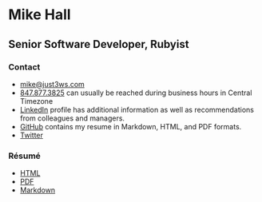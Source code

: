 # Mike Hall
## Senior Software Developer, Rubyist

### Contact
 - [mike@just3ws.com](mailto:mike@just3ws.com)
 - [847.877.3825](tel:+18478773825) can usually be reached during business hours in Central Timezone
 - [LinkedIn](https://www.linkedin.com/in/just3ws) profile has additional information as well as recommendations from colleagues and managers.
 - [GitHub](https://www.github.com/just3ws/resume) contains my resume in Markdown, HTML, and PDF formats.
 - [Twitter](https://www.twitter.com/just3ws)

### Résumé
 - [HTML](http://resume.just3ws.com/R%C3%A9sum%C3%A9-for-Mike-Hall-Senior-Software-Developer-Ruby.html)
 - [PDF](http://resume.just3ws.com/R%C3%A9sum%C3%A9-for-Mike-Hall-Senior-Software-Developer-Ruby.pdf)
 - [Markdown](http://resume.just3ws.com/R%C3%A9sum%C3%A9-for-Mike-Hall-Senior-Software-Developer-Ruby.md)
